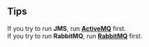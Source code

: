 ## Tips
If you try to run **JMS**, run [**ActiveMQ**](http://activemq.apache.org/download.html) first.  
If you try to run **RabbitMQ**, run [**RabbitMQ**](http://www.rabbitmq.com) first.